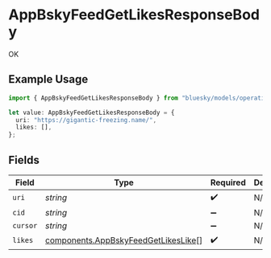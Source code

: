 # AppBskyFeedGetLikesResponseBody

OK

## Example Usage

```typescript
import { AppBskyFeedGetLikesResponseBody } from "bluesky/models/operations";

let value: AppBskyFeedGetLikesResponseBody = {
  uri: "https://gigantic-freezing.name/",
  likes: [],
};
```

## Fields

| Field                                                                                      | Type                                                                                       | Required                                                                                   | Description                                                                                |
| ------------------------------------------------------------------------------------------ | ------------------------------------------------------------------------------------------ | ------------------------------------------------------------------------------------------ | ------------------------------------------------------------------------------------------ |
| `uri`                                                                                      | *string*                                                                                   | :heavy_check_mark:                                                                         | N/A                                                                                        |
| `cid`                                                                                      | *string*                                                                                   | :heavy_minus_sign:                                                                         | N/A                                                                                        |
| `cursor`                                                                                   | *string*                                                                                   | :heavy_minus_sign:                                                                         | N/A                                                                                        |
| `likes`                                                                                    | [components.AppBskyFeedGetLikesLike](../../models/components/appbskyfeedgetlikeslike.md)[] | :heavy_check_mark:                                                                         | N/A                                                                                        |